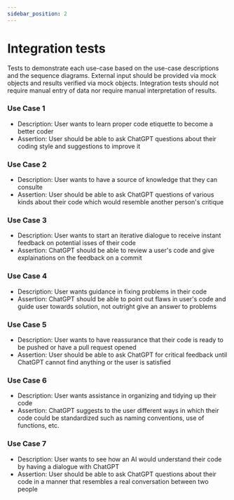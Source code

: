 ```yaml
---
sidebar_position: 2
---
```

# Integration tests

Tests to demonstrate each use-case based on the use-case descriptions and the sequence diagrams. External input should be provided via mock objects and results verified via mock objects. Integration tests should not require manual entry of data nor require manual interpretation of results.

### Use Case 1
* Description: User wants to learn proper code etiquette to become a better coder
* Assertion: User should be able to ask ChatGPT questions about their coding style and suggestions to improve it

### Use Case 2
* Description: User wants to have a source of knowledge that they can consulte
* Assertion: User should be able to ask ChatGPT questions of various kinds about their code which would resemble another person's critique 

### Use Case 3
* Description: User wants to start an iterative dialogue to receive instant feedback on potential isses of their code
* Assertion: ChatGPT should be able to review a user's code and give explainations on the feedback on a commit

### Use Case 4
* Description: User wants guidance in fixing problems in their code
* Assertion: ChatGPT should be able to point out flaws in user's code and guide user towards solution, not outright give an answer to problems

### Use Case 5
* Description: User wants to have reassurance that their code is ready to be pushed or have a pull request opened
* Assertion: User should be able to ask ChatGPT for critical feedback until ChatGPT cannot find anything or the user is satisfied

### Use Case 6
* Description: User wants assistance in organizing and tidying up their code
* Assertion: ChatGPT suggests to the user different ways in which their code could be standardized such as naming conventions, use of functions, etc.

### Use Case 7
* Description: User wants to see how an AI would understand their code by having a dialogue with ChatGPT
* Assertion: User should be able to ask ChatGPT questions about their code in a manner that resembles a real conversation between two people

